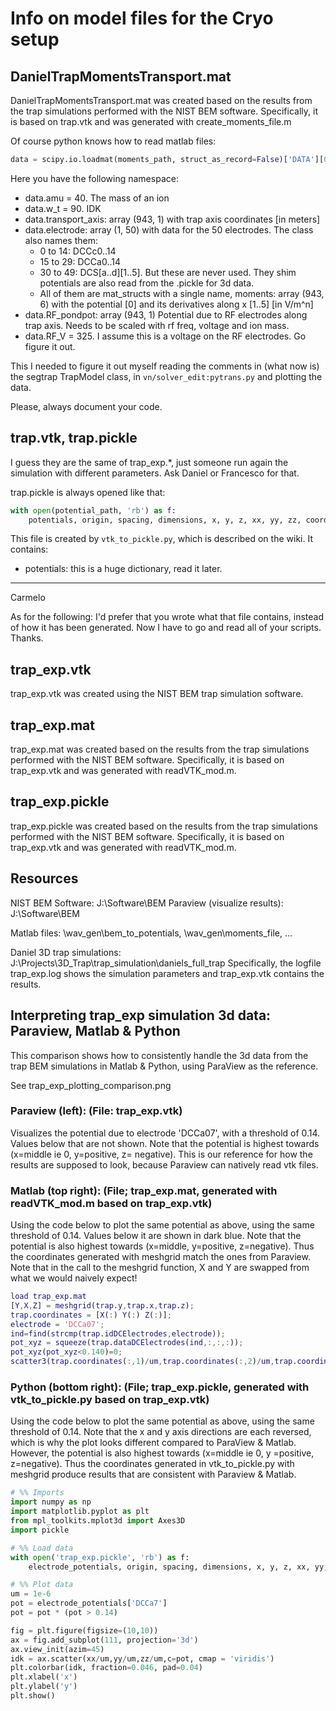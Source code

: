 # Info on model files for the Cryo setup

## DanielTrapMomentsTransport.mat

DanielTrapMomentsTransport.mat was created based on the results from the trap simulations performed with the NIST BEM software.
Specifically, it is based on trap.vtk and was generated with create_moments_file.m

Of course python knows how to read matlab files:

```python
data = scipy.io.loadmat(moments_path, struct_as_record=False)['DATA'][0][0]
```

Here you have the following namespace:

- data.amu = 40. The mass of an ion
- data.w_t = 90. IDK
- data.transport_axis: array (943, 1) with trap axis coordinates [in meters]
- data.electrode: array (1, 50) with data for the 50 electrodes. The class also names them:
  - 0 to 14:  DCCc0..14
  - 15 to 29: DCCa0..14
  - 30 to 49: DCS[a..d][1..5]. But these are never used. They shim potentials are also read from the .pickle for 3d data.
  - All of them are mat_structs with a single name, moments: array (943, 6) with the potential [0] and its derivatives along x [1..5] [in V/m^n]
- data.RF_pondpot: array (943, 1) Potential due to RF electrodes along trap axis. Needs to be scaled with rf freq, voltage and ion mass.
- data.RF_V = 325. I assume this is a voltage on the RF electrodes. Go figure it out.

This I needed to figure it out myself reading the comments in (what now is) the segtrap TrapModel class, in `vn/solver_edit:pytrans.py` and plotting the data.

Please, always document your code.

## trap.vtk, trap.pickle

I guess they are the same of trap_exp.*, just someone run again the simulation with different parameters. Ask Daniel or Francesco for that.

trap.pickle is always opened like that:

```python
with open(potential_path, 'rb') as f:
    potentials, origin, spacing, dimensions, x, y, z, xx, yy, zz, coordinates = pickle.load(f)
```

This file is created by `vtk_to_pickle.py`, which is described on the wiki. It contains:

- potentials: this is a huge dictionary, read it later.

----
Carmelo

As for the following: I'd prefer that you wrote what that file contains, instead of how it has been generated. Now I have to go and read all of your scripts.
Thanks.

## trap_exp.vtk

trap_exp.vtk was created using the NIST BEM trap simulation software.

## trap_exp.mat

trap_exp.mat was created based on the results from the trap simulations performed with the NIST BEM software.
Specifically, it is based on trap_exp.vtk and was generated with readVTK_mod.m.

## trap_exp.pickle

trap_exp.pickle was created based on the results from the trap simulations performed with the NIST BEM software.
Specifically, it is based on trap_exp.vtk and was generated with readVTK_mod.m.

## Resources
NIST BEM Software: J:\Software\BEM
Paraview (visualize results): J:\Software\BEM

Matlab files: \wav_gen\bem_to_potentials, \wav_gen\moments_file, ...

Daniel 3D trap simulations: J:\Projects\3D_Trap\trap_simulation\daniels_full_trap
Specifically, the logfile trap_exp.log shows the simulation parameters and trap_exp.vtk contains the results.


## Interpreting trap_exp simulation 3d data: Paraview, Matlab & Python
This comparison shows how to consistently handle the 3d data from the trap BEM simulations in Matlab & Python, using ParaView as the reference.

See trap_exp_plotting_comparison.png

### Paraview (left): (File: trap_exp.vtk)
Visualizes the potential due to electrode 'DCCa07', with a threshold of 0.14. Values below that are not shown. Note that the potential is highest towards (x=middle ie 0, y=positive, z= negative). This is our reference for how the results are supposed to look, because Paraview can natively read vtk files.

### Matlab (top right): (File; trap_exp.mat, generated with readVTK_mod.m based on trap_exp.vtk)
Using the code below to plot the same potential as above, using the same threshold of 0.14. Values below it are shown in dark blue. Note that the potential is also highest towards (x=middle, y=positive, z=negative). Thus the coordinates generated with meshgrid match the ones from Paraview. Note that in the call to the meshgrid function, X and Y are swapped from what we would naively expect!

```matlab
load trap_exp.mat
[Y,X,Z] = meshgrid(trap.y,trap.x,trap.z);
trap.coordinates = [X(:) Y(:) Z(:)];
electrode = 'DCCa07';
ind=find(strcmp(trap.idDCElectrodes,electrode));
pot_xyz = squeeze(trap.dataDCElectrodes(ind,:,:,:));
pot_xyz(pot_xyz<0.140)=0;
scatter3(trap.coordinates(:,1)/um,trap.coordinates(:,2)/um,trap.coordinates(:,3)/um,10,pot_xyz(:))
```

### Python (bottom right): (File; trap_exp.pickle, generated with vtk_to_pickle.py based on trap_exp.vtk)
Using the code below to plot the same potential as above, using the same threshold of 0.14. Note that the x and y axis directions are each reversed, which is why the plot looks different compared to ParaView & Matlab. However, the potential is also highest towards (x=middle ie 0, y =positive, z=negative). Thus the coordinates generated in vtk_to_pickle.py with meshgrid produce results that are consistent with Paraview & Matlab.

```python
# %% Imports
import numpy as np
import matplotlib.pyplot as plt
from mpl_toolkits.mplot3d import Axes3D
import pickle

# %% Load data
with open('trap_exp.pickle', 'rb') as f:
    electrode_potentials, origin, spacing, dimensions, x, y, z, xx, yy, zz, coordinates = pickle.load(f)

# %% Plot data
um = 1e-6
pot = electrode_potentials['DCCa7']
pot = pot * (pot > 0.14)

fig = plt.figure(figsize=(10,10))
ax = fig.add_subplot(111, projection='3d')
ax.view_init(azim=45)
idk = ax.scatter(xx/um,yy/um,zz/um,c=pot, cmap = 'viridis')
plt.colorbar(idk, fraction=0.046, pad=0.04)
plt.xlabel('x')
plt.ylabel('y')
plt.show()
```

